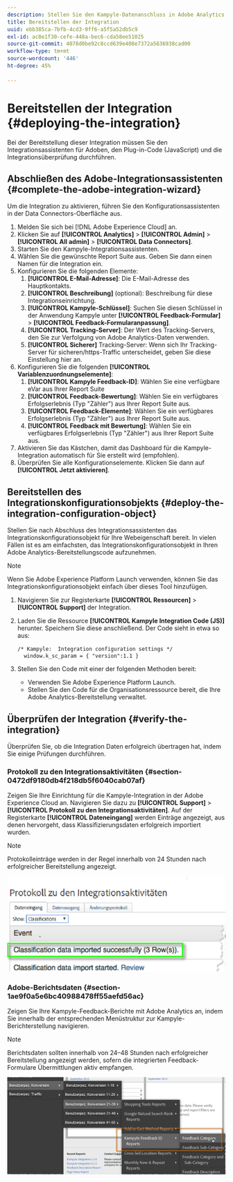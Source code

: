```yaml
---
description: Stellen Sie den Kampyle-Datenanschluss in Adobe Analytics bereit.
title: Bereitstellen der Integration
uuid: ebb385ca-7bfb-4cd3-9ff6-a5f5a52db5c9
exl-id: ac8e1f30-cefe-448a-bec6-cda58ee51025
source-git-commit: 4078d0be92c8ccd639e408e7372a5636938cad00
workflow-type: tm+mt
source-wordcount: '446'
ht-degree: 45%

---
```


# Bereitstellen der Integration {#deploying-the-integration}

Bei der Bereitstellung dieser Integration müssen Sie den Integrationsassistenten für Adoben, den Plug-in-Code (JavaScript) und die Integrationsüberprüfung durchführen.

## Abschließen des Adobe-Integrationsassistenten {#complete-the-adobe-integration-wizard}

Um die Integration zu aktivieren, führen Sie den Konfigurationsassistenten in der Data Connectors-Oberfläche aus.

1. Melden Sie sich bei [!DNL Adobe Experience Cloud] an.
1. Klicken Sie auf **[!UICONTROL Analytics]** > **[!UICONTROL Admin]** > **[!UICONTROL All admin]** > **[!UICONTROL Data Connectors]**.
1. Starten Sie den Kampyle-Integrationsassistenten.
1. Wählen Sie die gewünschte Report Suite aus. Geben Sie dann einen Namen für die Integration ein.
1. Konfigurieren Sie die folgenden Elemente:
   1. **[!UICONTROL E-Mail-Adresse]**: Die E-Mail-Adresse des Hauptkontakts.
   1. **[!UICONTROL Beschreibung]**  (optional): Beschreibung für diese Integrationseinrichtung.
   1. **[!UICONTROL Kampyle-Schlüssel]**: Suchen Sie diesen Schlüssel in der Anwendung Kampyle unter  **[!UICONTROL Feedback-Formular]** >  **[!UICONTROL Feedback-Formularanpassung]**.
   1. **[!UICONTROL Tracking-Server]**: Der Wert des Tracking-Servers, den Sie zur Verfolgung von Adobe Analytics-Daten verwenden.
   1. **[!UICONTROL Sicherer]** Tracking-Server: Wenn sich Ihr Tracking-Server für sicheren/https-Traffic unterscheidet, geben Sie diese Einstellung hier an.
1. Konfigurieren Sie die folgenden **[!UICONTROL Variablenzuordnungselemente]**:
   1. **[!UICONTROL Kampyle Feedback-ID]**: Wählen Sie eine verfügbare eVar aus Ihrer Report Suite
   1. **[!UICONTROL Feedback-Bewertung]**: Wählen Sie ein verfügbares Erfolgserlebnis (Typ &quot;Zähler&quot;) aus Ihrer Report Suite aus.
   1. **[!UICONTROL Feedback-Elemente]**: Wählen Sie ein verfügbares Erfolgserlebnis (Typ &quot;Zähler&quot;) aus Ihrer Report Suite aus.
   1. **[!UICONTROL Feedback mit Bewertung]**: Wählen Sie ein verfügbares Erfolgserlebnis (Typ &quot;Zähler&quot;) aus Ihrer Report Suite aus.
1. Aktivieren Sie das Kästchen, damit das Dashboard für die Kampyle-Integration automatisch für Sie erstellt wird (empfohlen).
1. Überprüfen Sie alle Konfigurationselemente. Klicken Sie dann auf **[!UICONTROL Jetzt aktivieren]**.

## Bereitstellen des Integrationskonfigurationsobjekts {#deploy-the-integration-configuration-object}

Stellen Sie nach Abschluss des Integrationsassistenten das Integrationskonfigurationsobjekt für Ihre Webeigenschaft bereit. In vielen Fällen ist es am einfachsten, das Integrationskonfigurationsobjekt in Ihren Adobe Analytics-Bereitstellungscode aufzunehmen.

>[!NOTE]
>
>Wenn Sie Adobe Experience Platform Launch verwenden, können Sie das Integrationskonfigurationsobjekt einfach über dieses Tool hinzufügen.

1. Navigieren Sie zur Registerkarte **[!UICONTROL Ressourcen]** > **[!UICONTROL Support]** der Integration.
1. Laden Sie die Ressource **[!UICONTROL Kampyle Integration Code (JS)]** herunter. Speichern Sie diese anschließend. Der Code sieht in etwa so aus:

   ```
   /* Kampyle:  Integration configuration settings */
     window.k_sc_param = { "version":1.1 }
   ```

1. Stellen Sie den Code mit einer der folgenden Methoden bereit:

   * Verwenden Sie Adobe Experience Platform Launch.
   * Stellen Sie den Code für die Organisationsressource bereit, die Ihre Adobe Analytics-Bereitstellung verwaltet.

## Überprüfen der Integration {#verify-the-integration}

Überprüfen Sie, ob die Integration Daten erfolgreich übertragen hat, indem Sie einige Prüfungen durchführen.

### Protokoll zu den Integrationsaktivitäten {#section-0472df9180db4f218db5f6040cab07af}

Zeigen Sie Ihre Einrichtung für die Kampyle-Integration in der Adobe Experience Cloud an. Navigieren Sie dazu zu **[!UICONTROL Support]** > **[!UICONTROL Protokoll zu den Integrationsaktivitäten]**. Auf der Registerkarte **[!UICONTROL Dateneingang]** werden Einträge angezeigt, aus denen hervorgeht, dass Klassifizierungsdaten erfolgreich importiert wurden.

>[!NOTE]
>
>Protokolleinträge werden in der Regel innerhalb von 24 Stunden nach erfolgreicher Bereitstellung angezeigt.

![Integrations-Aktivität-Protokoll](assets/integration_activity_log.png)

### Adobe-Berichtsdaten {#section-1ae9f0a5e6bc40988478ff55aefd56ac}

Zeigen Sie Ihre Kampyle-Feedback-Berichte mit Adobe Analytics an, indem Sie innerhalb der entsprechenden Menüstruktur zur Kampyle-Berichterstellung navigieren.

>[!NOTE]
>
>Berichtsdaten sollten innerhalb von 24–48 Stunden nach erfolgreicher Bereitstellung angezeigt werden, sofern die integrierten Feedback-Formulare Übermittlungen aktiv empfangen.

![Adobe Berichte-Daten](assets/adobe_reporting_data.png)
